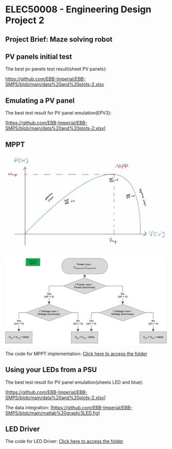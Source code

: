 # ELEC50008 - Engineering Design Project 2
## Project Brief: Maze solving robot
## PV panels initial test
The best pv panels test result(sheet PV panels):

https://github.com/EBB-Imperial/EBB-SMPS/blob/main/data%20and%20plots-2.xlsx

## Emulating a PV panel
The best test result for PV panel emulation(EPV3):

[https://github.com/EBB-Imperial/EBB-SMPS/blob/main/data%20and%20plots-2.xlsx]
## MPPT
![MPP_graph](https://github.com/EBB-Imperial/EBB-SMPS/blob/main/MPP_Graph.jpg)

![MPPT Flowchart](https://github.com/EBB-Imperial/EBB-SMPS/blob/main/MPPT.png)

The code for MPPT implementation:
[Click here to access the folder](https://github.com/EBB-Imperial/EBB-SMPS/tree/main/MPPT)

## Using your LEDs from a PSU
The best test result for PV panel emulation(sheets LED and blue):

[https://github.com/EBB-Imperial/EBB-SMPS/blob/main/data%20and%20plots-2.xlsx]

The data integration:
[https://github.com/EBB-Imperial/EBB-SMPS/blob/main/matlab%20graph/3LED.fig]
## LED Driver 
The code for LED Driver:
[Click here to access the folder](https://github.com/EBB-Imperial/EBB-SMPS/tree/main/MPPT)



